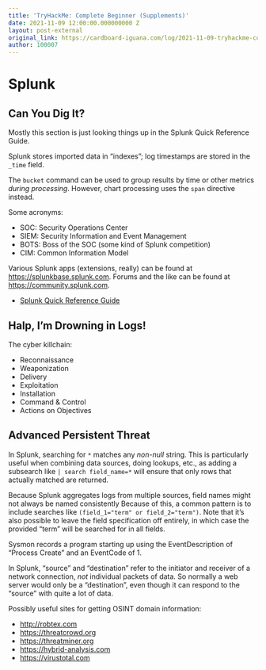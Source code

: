 ```yaml
---
title: 'TryHackMe: Complete Beginner (Supplements)'
date: 2021-11-09 12:00:00.000000000 Z
layout: post-external
original_link: https://cardboard-iguana.com/log/2021-11-09-tryhackme-complete-beginner-supplements.html
author: 100007
---
```


# Splunk

## Can You Dig It?

Mostly this section is just looking things up in the Splunk Quick Reference Guide.

Splunk stores imported data in “indexes”; log timestamps are stored in the `_time` field.

The `bucket` command can be used to group results by time or other metrics _during processing_. However, chart processing uses the `span` directive instead.

Some acronyms:

- SOC: Security Operations Center
- SIEM: Security Information and Event Management
- BOTS: Boss of the SOC (some kind of Splunk competition)
- CIM: Common Information Model

Various Splunk apps (extensions, really) can be found at https://splunkbase.splunk.com. Forums and the like can be found at https://community.splunk.com.

- [Splunk Quick Reference Guide](https://www.splunk.com/pdfs/solution-guides/splunk-quick-reference-guide.pdf)

## Halp, I’m Drowning in Logs!

The cyber killchain:

- Reconnaissance
- Weaponization
- Delivery
- Exploitation
- Installation
- Command & Control
- Actions on Objectives

## Advanced Persistent Threat

In Splunk, searching for `*` matches any _non-null_ string. This is particularly useful when combining data sources, doing lookups, etc., as adding a subsearch like `| search field_name=*` will ensure that only rows that actually matched are returned.

Because Splunk aggregates logs from multiple sources, field names might not always be named consistently Because of this, a common pattern is to include searches like `(field_1="term" or field_2="term")`. Note that it’s also possible to leave the field specification off entirely, in which case the provided “term” will be searched for in all fields.

Sysmon records a program starting up using the EventDescription of “Process Create” and an EventCode of 1.

In Splunk, “source” and “destination” refer to the initiator and receiver of a network connection, _not_ individual packets of data. So normally a web server would only be a “destination”, even though it can respond to the “source” with quite a lot of data.

Possibly useful sites for getting OSINT domain information:

- http://robtex.com
- https://threatcrowd.org
- https://threatminer.org
- https://hybrid-analysis.com
- https://virustotal.com
